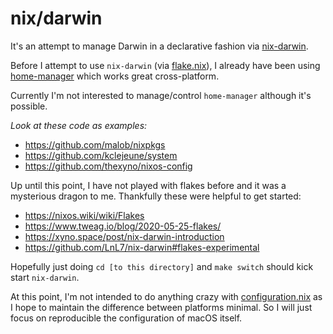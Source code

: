 # nix/darwin

It's an attempt to manage Darwin in a declarative fashion via [nix-darwin](https://github.com/LnL7/nix-darwin).

Before I attempt to use `nix-darwin` (via [flake.nix](./flake.nix)), I already have been using [home-manager](https://github.com/nix-community/home-manager) which works great cross-platform.

Currently I'm not interested to manage/control `home-manager` although it's possible.

_Look at these code as examples:_
- https://github.com/malob/nixpkgs
- https://github.com/kclejeune/system
- https://github.com/thexyno/nixos-config

Up until this point, I have not played with flakes before and it was a mysterious dragon to me.
Thankfully these were helpful to get started:
- https://nixos.wiki/wiki/Flakes
- https://www.tweag.io/blog/2020-05-25-flakes/
- https://xyno.space/post/nix-darwin-introduction
- https://github.com/LnL7/nix-darwin#flakes-experimental

Hopefully just doing `cd [to this directory]` and `make switch` should kick start `nix-darwin`.

At this point, I'm not intended to do anything crazy with [configuration.nix](./configuration.nix) as I hope to maintain the difference between platforms minimal.
So I will just focus on reproducible the configuration of macOS itself.
